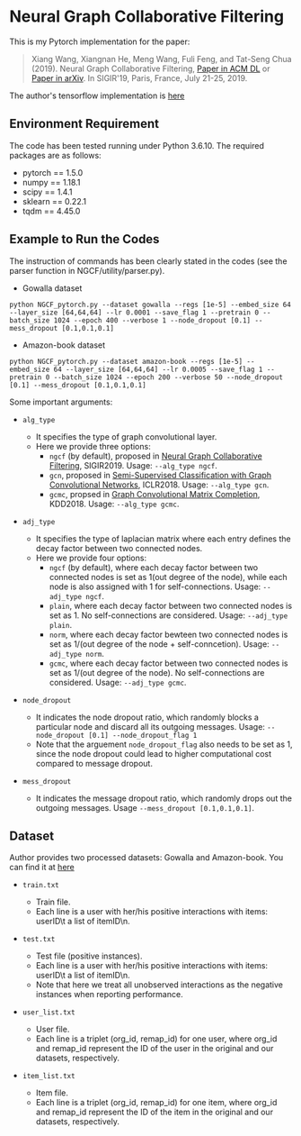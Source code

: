# Neural Graph Collaborative Filtering
This is my Pytorch implementation for the paper:

>Xiang Wang, Xiangnan He, Meng Wang, Fuli Feng, and Tat-Seng Chua (2019). Neural Graph Collaborative Filtering, [Paper in ACM DL](https://dl.acm.org/citation.cfm?doid=3331184.3331267) or [Paper in arXiv](https://arxiv.org/abs/1905.08108). In SIGIR'19, Paris, France, July 21-25, 2019.

The author's tensorflow implementation is [here](https://github.com/xiangwang1223/neural_graph_collaborative_filtering)


## Environment Requirement
The code has been tested running under Python 3.6.10. The required packages are as follows:
* pytorch == 1.5.0
* numpy == 1.18.1
* scipy == 1.4.1
* sklearn == 0.22.1
* tqdm == 4.45.0

## Example to Run the Codes
The instruction of commands has been clearly stated in the codes (see the parser function in NGCF/utility/parser.py).
* Gowalla dataset
```
python NGCF_pytorch.py --dataset gowalla --regs [1e-5] --embed_size 64 --layer_size [64,64,64] --lr 0.0001 --save_flag 1 --pretrain 0 --batch_size 1024 --epoch 400 --verbose 1 --node_dropout [0.1] --mess_dropout [0.1,0.1,0.1]
```

* Amazon-book dataset
```
python NGCF_pytorch.py --dataset amazon-book --regs [1e-5] --embed_size 64 --layer_size [64,64,64] --lr 0.0005 --save_flag 1 --pretrain 0 --batch_size 1024 --epoch 200 --verbose 50 --node_dropout [0.1] --mess_dropout [0.1,0.1,0.1]
```
Some important arguments:
* `alg_type`
  * It specifies the type of graph convolutional layer.
  * Here we provide three options:
    * `ngcf` (by default), proposed in [Neural Graph Collaborative Filtering](https://www.comp.nus.edu.sg/~xiangnan/papers/sigir19-NGCF.pdf), SIGIR2019. Usage: `--alg_type ngcf`.
    * `gcn`, proposed in [Semi-Supervised Classification with Graph Convolutional Networks](https://openreview.net/pdf?id=SJU4ayYgl), ICLR2018. Usage: `--alg_type gcn`.
    * `gcmc`, propsed in [Graph Convolutional Matrix Completion](https://www.kdd.org/kdd2018/files/deep-learning-day/DLDay18_paper_32.pdf), KDD2018. Usage: `--alg_type gcmc`.

* `adj_type`
  * It specifies the type of laplacian matrix where each entry defines the decay factor between two connected nodes.
  * Here we provide four options:
    * `ngcf` (by default), where each decay factor between two connected nodes is set as 1(out degree of the node), while each node is also assigned with 1 for self-connections. Usage: `--adj_type ngcf`.
    * `plain`, where each decay factor between two connected nodes is set as 1. No self-connections are considered. Usage: `--adj_type plain`.
    * `norm`, where each decay factor bewteen two connected nodes is set as 1/(out degree of the node + self-conncetion). Usage: `--adj_type norm`.
    * `gcmc`, where each decay factor between two connected nodes is set as 1/(out degree of the node). No self-connections are considered. Usage: `--adj_type gcmc`.

* `node_dropout`
  * It indicates the node dropout ratio, which randomly blocks a particular node and discard all its outgoing messages. Usage: `--node_dropout [0.1] --node_dropout_flag 1`
  * Note that the arguement `node_dropout_flag` also needs to be set as 1, since the node dropout could lead to higher computational cost compared to message dropout.

* `mess_dropout`
  * It indicates the message dropout ratio, which randomly drops out the outgoing messages. Usage `--mess_dropout [0.1,0.1,0.1]`.

## Dataset
Author provides two processed datasets: Gowalla and Amazon-book.
You can find it at [here](https://github.com/xiangwang1223/neural_graph_collaborative_filtering)

* `train.txt`
  * Train file.
  * Each line is a user with her/his positive interactions with items: userID\t a list of itemID\n.

* `test.txt`
  * Test file (positive instances).
  * Each line is a user with her/his positive interactions with items: userID\t a list of itemID\n.
  * Note that here we treat all unobserved interactions as the negative instances when reporting performance.
  
* `user_list.txt`
  * User file.
  * Each line is a triplet (org_id, remap_id) for one user, where org_id and remap_id represent the ID of the user in the original and our datasets, respectively.
  
* `item_list.txt`
  * Item file.
  * Each line is a triplet (org_id, remap_id) for one item, where org_id and remap_id represent the ID of the item in the original and our datasets, respectively.
